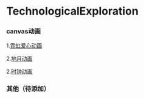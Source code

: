 # TechnologicalExploration
### canvas动画

1.[霓虹爱心动画](https://onethousandandtwentyfour.github.io/example/canvas/%e9%9c%93%e8%99%b9%e7%88%b1%e5%bf%83%e5%8a%a8%e7%94%bb/)

2.[地月动画](https://onethousandandtwentyfour.github.io/example/canvas/%e5%9c%b0%e6%9c%88%e5%8a%a8%e7%94%bb/)

2.[时钟动画](https://onethousandandtwentyfour.github.io/example/canvas/%e6%97%b6%e9%92%9f%e5%8a%a8%e7%94%bb/)

### 其他（待添加）






